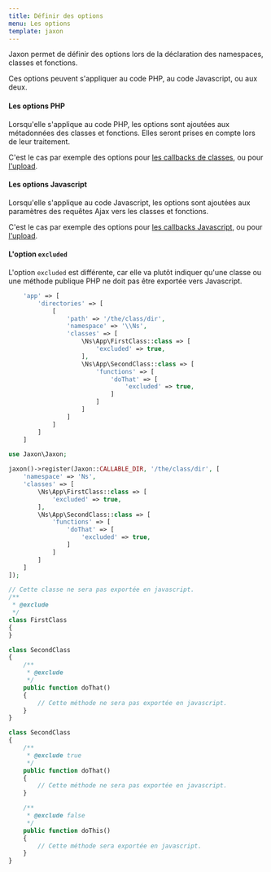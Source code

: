 ```yaml
---
title: Définir des options
menu: Les options
template: jaxon
---
```


Jaxon permet de définir des options lors de la déclaration des namespaces, classes et fonctions.

Ces options peuvent s'appliquer au code PHP, au code Javascript, ou aux deux.

#### Les options PHP

Lorsqu'elle s'applique au code PHP, les options sont ajoutées aux métadonnées des classes et fonctions.
Elles seront prises en compte lors de leur traitement.

C'est le cas par exemple des options pour [les callbacks de classes](../../features/callbacks.html), ou pour [l'upload](../../features/upload.html).

#### Les options Javascript

Lorsqu'elle s'applique au code Javascript, les options sont ajoutées aux paramètres des requêtes Ajax vers les classes et fonctions.

C'est le cas par exemple des options pour [les callbacks Javascript](../../requests/js-callbacks.html), ou pour [l'upload](../../features/upload.html).

#### L'option `excluded`

L'option `excluded` est différente, car elle va plutôt indiquer qu'une classe ou une méthode publique PHP ne doit pas être exportée vers Javascript.

```php
    'app' => [
        'directories' => [
            [
                'path' => '/the/class/dir',
                'namespace' => '\\Ns',
                'classes' => [
                    \Ns\App\FirstClass::class => [
                        'excluded' => true,
                    ],
                    \Ns\App\SecondClass::class => [
                        'functions' => [
                            'doThat' => [
                                'excluded' => true,
                            ]
                        ]
                    ]
                ]
            ]
        ]
    ]
```

```php
use Jaxon\Jaxon;

jaxon()->register(Jaxon::CALLABLE_DIR, '/the/class/dir', [
    'namespace' => 'Ns',
    'classes' => [
        \Ns\App\FirstClass::class => [
            'excluded' => true,
        ],
        \Ns\App\SecondClass::class => [
            'functions' => [
                'doThat' => [
                    'excluded' => true,
                ]
            ]
        ]
    ]
]);
```

```php
// Cette classe ne sera pas exportée en javascript.
/**
 * @exclude
 */
class FirstClass
{
}
```

```php
class SecondClass
{
    /**
     * @exclude
     */
    public function doThat()
    {
        // Cette méthode ne sera pas exportée en javascript.
    }
}
```

```php
class SecondClass
{
    /**
     * @exclude true
     */
    public function doThat()
    {
        // Cette méthode ne sera pas exportée en javascript.
    }

    /**
     * @exclude false
     */
    public function doThis()
    {
        // Cette méthode sera exportée en javascript.
    }
}
```
